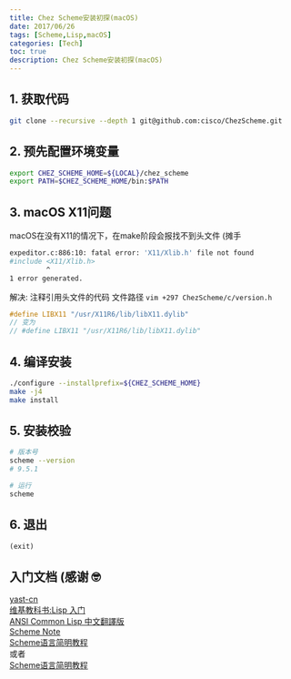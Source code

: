 ```yaml
---
title: Chez Scheme安装初探(macOS)
date: 2017/06/26
tags: [Scheme,Lisp,macOS]
categories: [Tech]
toc: true
description: Chez Scheme安装初探(macOS)
---
```



## 1. 获取代码
```bash
git clone --recursive --depth 1 git@github.com:cisco/ChezScheme.git
```


## 2. 预先配置环境变量
```bash
export CHEZ_SCHEME_HOME=${LOCAL}/chez_scheme
export PATH=$CHEZ_SCHEME_HOME/bin:$PATH
```

## 3. macOS X11问题
macOS在没有X11的情况下，在make阶段会报找不到头文件 (摊手
```bash
expeditor.c:886:10: fatal error: 'X11/Xlib.h' file not found
#include <X11/Xlib.h>
         ^
1 error generated.
```

解决: 注释引用头文件的代码
文件路径 `vim +297 ChezScheme/c/version.h`
```c
#define LIBX11 "/usr/X11R6/lib/libX11.dylib"
// 变为
// #define LIBX11 "/usr/X11R6/lib/libX11.dylib"
```

## 4. 编译安装
```bash
./configure --installprefix=${CHEZ_SCHEME_HOME}
make -j4
make install
```

## 5. 安装校验 
```bash
# 版本号
scheme --version
# 9.5.1

# 运行
scheme
```

## 6. 退出
```scheme
(exit)
```


## 入门文档 (感谢 🤓

[yast-cn](http://deathking.github.io/yast-cn)  
[维基教科书:Lisp 入门](https://zh.wikibooks.org/wiki/Lisp_入門)  
[ANSI Common Lisp 中文翻譯版](http://acl.readthedocs.io/en/latest/)  
[Scheme Note](http://irw.ncut.edu.tw/peterju/scheme.html)  
[Scheme语言简明教程](https://www.gitbook.com/read/book/wizardforcel/teach-yourself-scheme)  
或者  
[Scheme语言简明教程](http://songjinghe.github.io/TYS-zh-translation/)  
